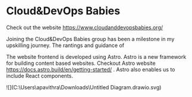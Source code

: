 # **Cloud&DevOps Babies**

Check out the website https://www.cloudanddevopsbabies.org/

Joining the Cloud&DevOps Babies group has been a milestone in my upskilling journey. The rantings and guidance of 

The website frontend is developed using Astro. Astro is a new framework for building content based websites. Checkout Astro website https://docs.astro.build/en/getting-started/ . Astro also enables us to include React components.  



![](C:\Users\apavithra\Downloads\Untitled Diagram.drawio.svg)

